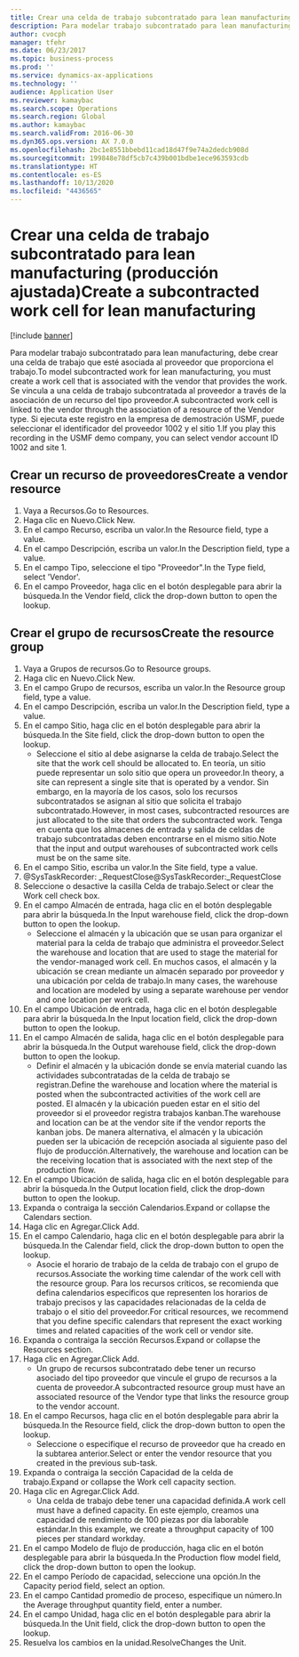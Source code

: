 ```yaml
---
title: Crear una celda de trabajo subcontratado para lean manufacturing (producción ajustada)
description: Para modelar trabajo subcontratado para lean manufacturing, debe crear una celda de trabajo que esté asociada al proveedor que proporciona el trabajo.
author: cvocph
manager: tfehr
ms.date: 06/23/2017
ms.topic: business-process
ms.prod: ''
ms.service: dynamics-ax-applications
ms.technology: ''
audience: Application User
ms.reviewer: kamaybac
ms.search.scope: Operations
ms.search.region: Global
ms.author: kamaybac
ms.search.validFrom: 2016-06-30
ms.dyn365.ops.version: AX 7.0.0
ms.openlocfilehash: 2bc1e8551bbebd11cad18d47f9e74a2dedcb908d
ms.sourcegitcommit: 199848e78df5cb7c439b001bdbe1ece963593cdb
ms.translationtype: HT
ms.contentlocale: es-ES
ms.lasthandoff: 10/13/2020
ms.locfileid: "4436565"
---
```

# <a name="create-a-subcontracted-work-cell-for-lean-manufacturing"></a><span data-ttu-id="a8d20-103">Crear una celda de trabajo subcontratado para lean manufacturing (producción ajustada)</span><span class="sxs-lookup"><span data-stu-id="a8d20-103">Create a subcontracted work cell for lean manufacturing</span></span>

[!include [banner](../../includes/banner.md)]

<span data-ttu-id="a8d20-104">Para modelar trabajo subcontratado para lean manufacturing, debe crear una celda de trabajo que esté asociada al proveedor que proporciona el trabajo.</span><span class="sxs-lookup"><span data-stu-id="a8d20-104">To model subcontracted work for lean manufacturing, you must create a work cell that is associated with the vendor that provides the work.</span></span> <span data-ttu-id="a8d20-105">Se vincula a una celda de trabajo subcontratada al proveedor a través de la asociación de un recurso del tipo proveedor.</span><span class="sxs-lookup"><span data-stu-id="a8d20-105">A subcontracted work cell is linked to the vendor through the association of a resource of the Vendor type.</span></span> <span data-ttu-id="a8d20-106">Si ejecuta este registro en la empresa de demostración USMF, puede seleccionar el identificador del proveedor 1002 y el sitio 1.</span><span class="sxs-lookup"><span data-stu-id="a8d20-106">If you play this recording in the USMF demo company, you can select vendor account ID 1002 and site 1.</span></span>


## <a name="create-a-vendor-resource"></a><span data-ttu-id="a8d20-107">Crear un recurso de proveedores</span><span class="sxs-lookup"><span data-stu-id="a8d20-107">Create a vendor resource</span></span>
1. <span data-ttu-id="a8d20-108">Vaya a Recursos.</span><span class="sxs-lookup"><span data-stu-id="a8d20-108">Go to Resources.</span></span>
2. <span data-ttu-id="a8d20-109">Haga clic en Nuevo.</span><span class="sxs-lookup"><span data-stu-id="a8d20-109">Click New.</span></span>
3. <span data-ttu-id="a8d20-110">En el campo Recurso, escriba un valor.</span><span class="sxs-lookup"><span data-stu-id="a8d20-110">In the Resource field, type a value.</span></span>
4. <span data-ttu-id="a8d20-111">En el campo Descripción, escriba un valor.</span><span class="sxs-lookup"><span data-stu-id="a8d20-111">In the Description field, type a value.</span></span>
5. <span data-ttu-id="a8d20-112">En el campo Tipo, seleccione el tipo "Proveedor".</span><span class="sxs-lookup"><span data-stu-id="a8d20-112">In the Type field, select 'Vendor'.</span></span>
6. <span data-ttu-id="a8d20-113">En el campo Proveedor, haga clic en el botón desplegable para abrir la búsqueda.</span><span class="sxs-lookup"><span data-stu-id="a8d20-113">In the Vendor field, click the drop-down button to open the lookup.</span></span>

## <a name="create-the-resource-group"></a><span data-ttu-id="a8d20-114">Crear el grupo de recursos</span><span class="sxs-lookup"><span data-stu-id="a8d20-114">Create the resource group</span></span>
1. <span data-ttu-id="a8d20-115">Vaya a Grupos de recursos.</span><span class="sxs-lookup"><span data-stu-id="a8d20-115">Go to Resource groups.</span></span>
2. <span data-ttu-id="a8d20-116">Haga clic en Nuevo.</span><span class="sxs-lookup"><span data-stu-id="a8d20-116">Click New.</span></span>
3. <span data-ttu-id="a8d20-117">En el campo Grupo de recursos, escriba un valor.</span><span class="sxs-lookup"><span data-stu-id="a8d20-117">In the Resource group field, type a value.</span></span>
4. <span data-ttu-id="a8d20-118">En el campo Descripción, escriba un valor.</span><span class="sxs-lookup"><span data-stu-id="a8d20-118">In the Description field, type a value.</span></span>
5. <span data-ttu-id="a8d20-119">En el campo Sitio, haga clic en el botón desplegable para abrir la búsqueda.</span><span class="sxs-lookup"><span data-stu-id="a8d20-119">In the Site field, click the drop-down button to open the lookup.</span></span>
    * <span data-ttu-id="a8d20-120">Seleccione el sitio al debe asignarse la celda de trabajo.</span><span class="sxs-lookup"><span data-stu-id="a8d20-120">Select the site that the work cell should be allocated to.</span></span> <span data-ttu-id="a8d20-121">En teoría, un sitio puede representar un solo sitio que opera un proveedor.</span><span class="sxs-lookup"><span data-stu-id="a8d20-121">In theory, a site can represent a single site that is operated by a vendor.</span></span> <span data-ttu-id="a8d20-122">Sin embargo, en la mayoría de los casos, solo los recursos subcontratados se asignan al sitio que solicita el trabajo subcontratado.</span><span class="sxs-lookup"><span data-stu-id="a8d20-122">However, in most cases, subcontracted resources are just allocated to the site that orders the subcontracted work.</span></span> <span data-ttu-id="a8d20-123">Tenga en cuenta que los almacenes de entrada y salida de celdas de trabajo subcontratadas deben encontrarse en el mismo sitio.</span><span class="sxs-lookup"><span data-stu-id="a8d20-123">Note that the input and output warehouses of subcontracted work cells must be on the same site.</span></span>  
6. <span data-ttu-id="a8d20-124">En el campo Sitio, escriba un valor.</span><span class="sxs-lookup"><span data-stu-id="a8d20-124">In the Site field, type a value.</span></span>
7. <span data-ttu-id="a8d20-125">@SysTaskRecorder: _RequestClose</span><span class="sxs-lookup"><span data-stu-id="a8d20-125">@SysTaskRecorder:_RequestClose</span></span>
8. <span data-ttu-id="a8d20-126">Seleccione o desactive la casilla Celda de trabajo.</span><span class="sxs-lookup"><span data-stu-id="a8d20-126">Select or clear the Work cell check box.</span></span>
9. <span data-ttu-id="a8d20-127">En el campo Almacén de entrada, haga clic en el botón desplegable para abrir la búsqueda.</span><span class="sxs-lookup"><span data-stu-id="a8d20-127">In the Input warehouse field, click the drop-down button to open the lookup.</span></span>
    * <span data-ttu-id="a8d20-128">Seleccione el almacén y la ubicación que se usan para organizar el material para la celda de trabajo que administra el proveedor.</span><span class="sxs-lookup"><span data-stu-id="a8d20-128">Select the warehouse and location that are used to stage the material for the vendor-managed work cell.</span></span> <span data-ttu-id="a8d20-129">En muchos casos, el almacén y la ubicación se crean mediante un almacén separado por proveedor y una ubicación por celda de trabajo.</span><span class="sxs-lookup"><span data-stu-id="a8d20-129">In many cases, the warehouse and location are modeled by using a separate warehouse per vendor and one location per work cell.</span></span>  
10. <span data-ttu-id="a8d20-130">En el campo Ubicación de entrada, haga clic en el botón desplegable para abrir la búsqueda.</span><span class="sxs-lookup"><span data-stu-id="a8d20-130">In the Input location field, click the drop-down button to open the lookup.</span></span>
11. <span data-ttu-id="a8d20-131">En el campo Almacén de salida, haga clic en el botón desplegable para abrir la búsqueda.</span><span class="sxs-lookup"><span data-stu-id="a8d20-131">In the Output warehouse field, click the drop-down button to open the lookup.</span></span>
    * <span data-ttu-id="a8d20-132">Definir el almacén y la ubicación donde se envía material cuando las actividades subcontratadas de la celda de trabajo se registran.</span><span class="sxs-lookup"><span data-stu-id="a8d20-132">Define the warehouse and location where the material is posted when the subcontracted activities of the work cell are posted.</span></span> <span data-ttu-id="a8d20-133">El almacén y la ubicación pueden estar en el sitio del proveedor si el proveedor registra trabajos kanban.</span><span class="sxs-lookup"><span data-stu-id="a8d20-133">The warehouse and location can be at the vendor site if the vendor reports the kanban jobs.</span></span> <span data-ttu-id="a8d20-134">De manera alternativa, el almacén y la ubicación pueden ser la ubicación de recepción asociada al siguiente paso del flujo de producción.</span><span class="sxs-lookup"><span data-stu-id="a8d20-134">Alternatively, the warehouse and location can be the receiving location that is associated with the next step of the production flow.</span></span>  
12. <span data-ttu-id="a8d20-135">En el campo Ubicación de salida, haga clic en el botón desplegable para abrir la búsqueda.</span><span class="sxs-lookup"><span data-stu-id="a8d20-135">In the Output location field, click the drop-down button to open the lookup.</span></span>
13. <span data-ttu-id="a8d20-136">Expanda o contraiga la sección Calendarios.</span><span class="sxs-lookup"><span data-stu-id="a8d20-136">Expand or collapse the Calendars section.</span></span>
14. <span data-ttu-id="a8d20-137">Haga clic en Agregar.</span><span class="sxs-lookup"><span data-stu-id="a8d20-137">Click Add.</span></span>
15. <span data-ttu-id="a8d20-138">En el campo Calendario, haga clic en el botón desplegable para abrir la búsqueda.</span><span class="sxs-lookup"><span data-stu-id="a8d20-138">In the Calendar field, click the drop-down button to open the lookup.</span></span>
    * <span data-ttu-id="a8d20-139">Asocie el horario de trabajo de la celda de trabajo con el grupo de recursos.</span><span class="sxs-lookup"><span data-stu-id="a8d20-139">Associate the working time calendar of the work cell with the resource group.</span></span> <span data-ttu-id="a8d20-140">Para los recursos críticos, se recomienda que defina calendarios específicos que representen los horarios de trabajo precisos y las capacidades relacionadas de la celda de trabajo o el sitio del proveedor.</span><span class="sxs-lookup"><span data-stu-id="a8d20-140">For critical resources, we recommend that you define specific calendars that represent the exact working times and related capacities of the work cell or vendor site.</span></span>  
16. <span data-ttu-id="a8d20-141">Expanda o contraiga la sección Recursos.</span><span class="sxs-lookup"><span data-stu-id="a8d20-141">Expand or collapse the Resources section.</span></span>
17. <span data-ttu-id="a8d20-142">Haga clic en Agregar.</span><span class="sxs-lookup"><span data-stu-id="a8d20-142">Click Add.</span></span>
    * <span data-ttu-id="a8d20-143">Un grupo de recursos subcontratado debe tener un recurso asociado del tipo proveedor que vincule el grupo de recursos a la cuenta de proveedor.</span><span class="sxs-lookup"><span data-stu-id="a8d20-143">A subcontracted resource group must have an associated resource of the Vendor type that links the resource group to the vendor account.</span></span>  
18. <span data-ttu-id="a8d20-144">En el campo Recursos, haga clic en el botón desplegable para abrir la búsqueda.</span><span class="sxs-lookup"><span data-stu-id="a8d20-144">In the Resource field, click the drop-down button to open the lookup.</span></span>
    * <span data-ttu-id="a8d20-145">Seleccione o especifique el recurso de proveedor que ha creado en la subtarea anterior.</span><span class="sxs-lookup"><span data-stu-id="a8d20-145">Select or enter the vendor resource that you created in the previous sub-task.</span></span>  
19. <span data-ttu-id="a8d20-146">Expanda o contraiga la sección Capacidad de la celda de trabajo.</span><span class="sxs-lookup"><span data-stu-id="a8d20-146">Expand or collapse the Work cell capacity section.</span></span>
20. <span data-ttu-id="a8d20-147">Haga clic en Agregar.</span><span class="sxs-lookup"><span data-stu-id="a8d20-147">Click Add.</span></span>
    * <span data-ttu-id="a8d20-148">Una celda de trabajo debe tener una capacidad definida.</span><span class="sxs-lookup"><span data-stu-id="a8d20-148">A work cell must have a defined capacity.</span></span> <span data-ttu-id="a8d20-149">En este ejemplo, creamos una capacidad de rendimiento de 100 piezas por día laborable estándar.</span><span class="sxs-lookup"><span data-stu-id="a8d20-149">In this example, we create a throughput capacity of 100 pieces per standard workday.</span></span>  
21. <span data-ttu-id="a8d20-150">En el campo Modelo de flujo de producción, haga clic en el botón desplegable para abrir la búsqueda.</span><span class="sxs-lookup"><span data-stu-id="a8d20-150">In the Production flow model field, click the drop-down button to open the lookup.</span></span>
22. <span data-ttu-id="a8d20-151">En el campo Período de capacidad, seleccione una opción.</span><span class="sxs-lookup"><span data-stu-id="a8d20-151">In the Capacity period field, select an option.</span></span>
23. <span data-ttu-id="a8d20-152">En el campo Cantidad promedio de proceso, especifique un número.</span><span class="sxs-lookup"><span data-stu-id="a8d20-152">In the Average throughput quantity field, enter a number.</span></span>
24. <span data-ttu-id="a8d20-153">En el campo Unidad, haga clic en el botón desplegable para abrir la búsqueda.</span><span class="sxs-lookup"><span data-stu-id="a8d20-153">In the Unit field, click the drop-down button to open the lookup.</span></span>
25. <span data-ttu-id="a8d20-154">Resuelva los cambios en la unidad.</span><span class="sxs-lookup"><span data-stu-id="a8d20-154">ResolveChanges the Unit.</span></span>

